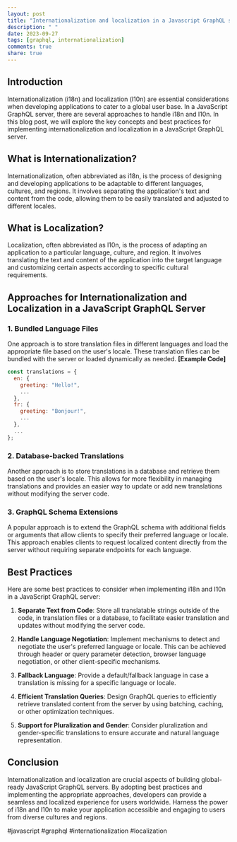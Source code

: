 ```yaml
---
layout: post
title: "Internationalization and localization in a Javascript GraphQL server"
description: " "
date: 2023-09-27
tags: [graphql, internationalization]
comments: true
share: true
---
```


## Introduction

Internationalization (i18n) and localization (l10n) are essential considerations when developing applications to cater to a global user base. In a JavaScript GraphQL server, there are several approaches to handle i18n and l10n. In this blog post, we will explore the key concepts and best practices for implementing internationalization and localization in a JavaScript GraphQL server.

## What is Internationalization?

Internationalization, often abbreviated as i18n, is the process of designing and developing applications to be adaptable to different languages, cultures, and regions. It involves separating the application's text and content from the code, allowing them to be easily translated and adjusted to different locales.

## What is Localization?

Localization, often abbreviated as l10n, is the process of adapting an application to a particular language, culture, and region. It involves translating the text and content of the application into the target language and customizing certain aspects according to specific cultural requirements.

## Approaches for Internationalization and Localization in a JavaScript GraphQL Server

### 1. Bundled Language Files

One approach is to store translation files in different languages and load the appropriate file based on the user's locale. These translation files can be bundled with the server or loaded dynamically as needed. **[Example Code]**

```javascript
const translations = {
  en: {
    greeting: "Hello!",
    ...
  },
  fr: {
    greeting: "Bonjour!",
    ...
  },
  ...
};
```

### 2. Database-backed Translations

Another approach is to store translations in a database and retrieve them based on the user's locale. This allows for more flexibility in managing translations and provides an easier way to update or add new translations without modifying the server code.

### 3. GraphQL Schema Extensions

A popular approach is to extend the GraphQL schema with additional fields or arguments that allow clients to specify their preferred language or locale. This approach enables clients to request localized content directly from the server without requiring separate endpoints for each language.

## Best Practices

Here are some best practices to consider when implementing i18n and l10n in a JavaScript GraphQL server:

1. **Separate Text from Code**: Store all translatable strings outside of the code, in translation files or a database, to facilitate easier translation and updates without modifying the server code.

2. **Handle Language Negotiation**: Implement mechanisms to detect and negotiate the user's preferred language or locale. This can be achieved through header or query parameter detection, browser language negotiation, or other client-specific mechanisms.

3. **Fallback Language**: Provide a default/fallback language in case a translation is missing for a specific language or locale.

4. **Efficient Translation Queries**: Design GraphQL queries to efficiently retrieve translated content from the server by using batching, caching, or other optimization techniques.

5. **Support for Pluralization and Gender**: Consider pluralization and gender-specific translations to ensure accurate and natural language representation.

## Conclusion

Internationalization and localization are crucial aspects of building global-ready JavaScript GraphQL servers. By adopting best practices and implementing the appropriate approaches, developers can provide a seamless and localized experience for users worldwide. Harness the power of i18n and l10n to make your application accessible and engaging to users from diverse cultures and regions.

#javascript #graphql #internationalization #localization